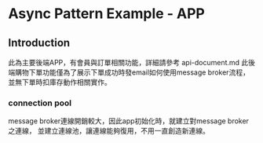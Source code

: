 # **Async Pattern Example - APP**

## **Introduction**
此為主要後端APP，有會員與訂單相關功能，詳細請參考 api-document.md
此後端購物下單功能僅為了展示下單成功時發email如何使用message broker流程，並無下單時扣庫存動作相關實作。

### connection pool
message broker連線開銷較大，因此app初始化時，就建立對message broker之連線，
並建立連線池，讓連線能夠復用，不用一直創造新連線。